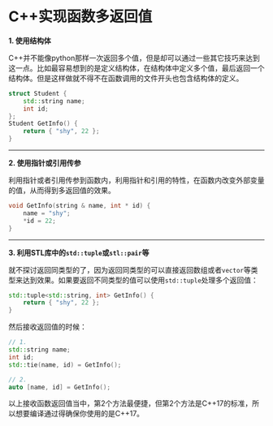 # C++实现函数多返回值

**1. 使用结构体**

C++并不能像python那样一次返回多个值，但是却可以通过一些其它技巧来达到这一点。比如最容易想到的是定义结构体，在结构体中定义多个值，最后返回一个结构体。但是这样做就不得不在函数调用的文件开头也包含结构体的定义。

```c++
struct Student {
	std::string name;
	int id;
};
Student GetInfo() {
	return { "shy", 22 };
}
```

***

**2. 使用指针或引用传参**

利用指针或者引用传参到函数内，利用指针和引用的特性，在函数内改变外部变量的值，从而得到多返回值的效果。

```c++
void GetInfo(string & name, int * id) {
	name = "shy";
	*id = 22;
}
```

***

**3. 利用STL库中的`std::tuple`或`stl::pair`等**

就不探讨返回同类型的了，因为返回同类型的可以直接返回数组或者`vector`等类型来达到效果。如果要返回不同类型的值可以使用`std::tuple`处理多个返回值：

```c++
std::tuple<std::string, int> GetInfo() {
	return { "shy", 22 };
}
```

然后接收返回值的时候：

```c++
// 1.
std::string name;
int id;
std::tie(name, id) = GetInfo();

// 2.
auto [name, id] = GetInfo();
```

以上接收函数返回值当中，第2个方法最便捷，但第2个方法是C++17的标准，所以想要编译通过得确保你使用的是C++17。
